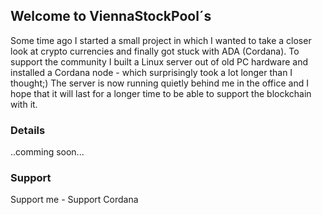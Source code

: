 ## Welcome to ViennaStockPool´s

Some time ago I started a small project in which I wanted to take a closer look at crypto currencies and finally got stuck with ADA (Cordana).
To support the community I built a Linux server out of old PC hardware and installed a Cordana node - which surprisingly took a lot longer than I thought;) The server is now running quietly behind me in the office and I hope that it will last for a longer time to be able to support the blockchain with it.

### Details

..comming soon...

### Support

Support me  - Support Cordana
